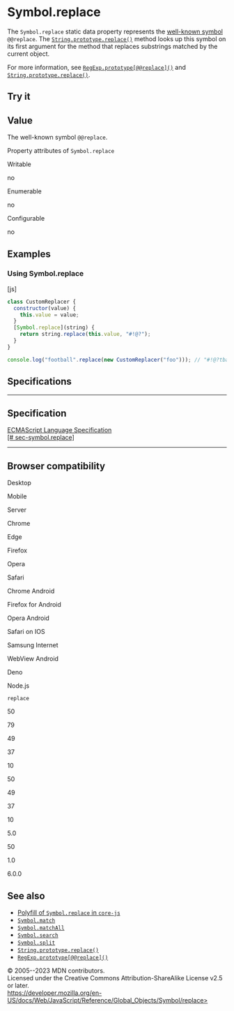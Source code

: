 Symbol.replace
==============

 
The `Symbol.replace` static data property represents the [well-known
symbol](../symbol#well-known_symbols) `@@replace`. The
[`String.prototype.replace()`](../string/replace) method looks up this
symbol on its first argument for the method that replaces substrings
matched by the current object.

For more information, see
[`RegExp.prototype[@@replace]()`](../regexp/@@replace) and
[`String.prototype.replace()`](../string/replace).


 
Try it 
------

 



 
Value
-----

 
The well-known symbol `@@replace`.

 
Property attributes of `Symbol.replace`




Writable

no

Enumerable

no

Configurable

no

 
Examples
--------


 
### Using Symbol.replace 

 
 
 
[js]


```js
class CustomReplacer {
  constructor(value) {
    this.value = value;
  }
  [Symbol.replace](string) {
    return string.replace(this.value, "#!@?");
  }
}

console.log("football".replace(new CustomReplacer("foo"))); // "#!@?tball"
```




Specifications
--------------

 
  -------------------------------------------------------------------------------------------------------------
  Specification
  -------------------------------------------------------------------------------------------------------------
  [ECMAScript Language Specification\
  [\#
  sec-symbol.replace]](https://tc39.es/ecma262/multipage/fundamental-objects.html#sec-symbol.replace)

  -------------------------------------------------------------------------------------------------------------


Browser compatibility 
---------------------

 


Desktop

Mobile

Server

Chrome

Edge

Firefox

Opera

Safari

Chrome Android

Firefox for Android

Opera Android

Safari on IOS

Samsung Internet

WebView Android

Deno

Node.js

`replace`

50

79

49

37

10

50

49

37

10

5.0

50

1.0

6.0.0

 
See also 
--------

 
-   [Polyfill of `Symbol.replace` in
    `core-js`](https://github.com/zloirock/core-js#ecmascript-symbol)
-   [`Symbol.match`](match)
-   [`Symbol.matchAll`](matchall)
-   [`Symbol.search`](search)
-   [`Symbol.split`](split)
-   [`String.prototype.replace()`](../string/replace)
-   [`RegExp.prototype[@@replace]()`](../regexp/@@replace)



 
© 2005--2023 MDN contributors.\
Licensed under the Creative Commons Attribution-ShareAlike License v2.5
or later.\
https://developer.mozilla.org/en-US/docs/Web/JavaScript/Reference/Global_Objects/Symbol/replace>

